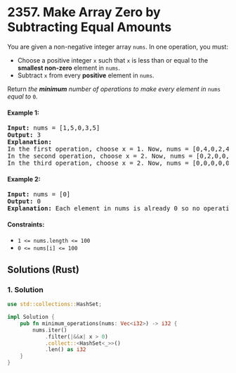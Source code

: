 # 2357. Make Array Zero by Subtracting Equal Amounts
You are given a non-negative integer array `nums`. In one operation, you must:
* Choose a positive integer `x` such that `x` is less than or equal to the **smallest non-zero** element in `nums`.
* Subtract `x` from every **positive** element in `nums`.

Return *the **minimum** number of operations to make every element in* `nums` *equal to* `0`.

#### Example 1:
<pre>
<strong>Input:</strong> nums = [1,5,0,3,5]
<strong>Output:</strong> 3
<strong>Explanation:</strong>
In the first operation, choose x = 1. Now, nums = [0,4,0,2,4].
In the second operation, choose x = 2. Now, nums = [0,2,0,0,2].
In the third operation, choose x = 2. Now, nums = [0,0,0,0,0].
</pre>

#### Example 2:
<pre>
<strong>Input:</strong> nums = [0]
<strong>Output:</strong> 0
<strong>Explanation:</strong> Each element in nums is already 0 so no operations are needed.
</pre>

#### Constraints:
* `1 <= nums.length <= 100`
* `0 <= nums[i] <= 100`

## Solutions (Rust)

### 1. Solution
```Rust
use std::collections::HashSet;

impl Solution {
    pub fn minimum_operations(nums: Vec<i32>) -> i32 {
        nums.iter()
            .filter(|&&x| x > 0)
            .collect::<HashSet<_>>()
            .len() as i32
    }
}
```
